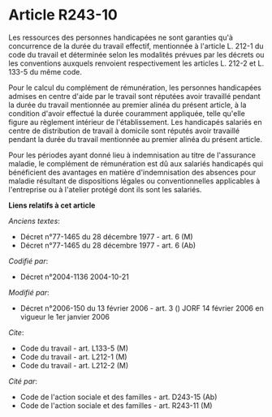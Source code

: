 # Article R243-10

Les ressources des personnes handicapées ne sont garanties qu'à concurrence de la durée du travail effectif, mentionnée à
l'article L. 212-1 du code du travail et déterminée selon les modalités prévues par les décrets ou les conventions auxquels
renvoient respectivement les articles L. 212-2 et L. 133-5 du même code.

Pour le calcul du complément de rémunération, les personnes handicapées admises en centre d'aide par le travail sont réputées
avoir travaillé pendant la durée du travail mentionnée au premier alinéa du présent article, à la condition d'avoir effectué
la durée couramment appliquée, telle qu'elle figure au règlement intérieur de l'établissement. Les handicapés salariés en
centre de distribution de travail à domicile sont réputés avoir travaillé pendant la durée du travail mentionnée au premier
alinéa du présent article.

Pour les périodes ayant donné lieu à indemnisation au titre de l'assurance maladie, le complément de rémunération est dû aux
salariés handicapés qui bénéficient des avantages en matière d'indemnisation des absences pour maladie résultant de
dispositions légales ou conventionnelles applicables à l'entreprise ou à l'atelier protégé dont ils sont les salariés.

**Liens relatifs à cet article**

_Anciens textes_:

  - Décret n°77-1465 du 28 décembre 1977 - art. 6 (M)
  - Décret n°77-1465 du 28 décembre 1977 - art. 6 (Ab)

_Codifié par_:

  - Décret n°2004-1136 2004-10-21

_Modifié par_:

  - Décret n°2006-150 du 13 février 2006 - art. 3 () JORF 14 février 2006 en vigueur le 1er janvier 2006

_Cite_:

  - Code du travail - art. L133-5 (M)
  - Code du travail - art. L212-1 (M)
  - Code du travail - art. L212-2 (M)

_Cité par_:

  - Code de l'action sociale et des familles - art. D243-15 (Ab)
  - Code de l'action sociale et des familles - art. R243-11 (M)
